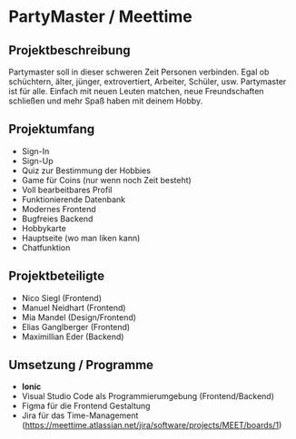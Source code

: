 # **PartyMaster / Meettime**

## Projektbeschreibung

Partymaster soll in dieser schweren Zeit Personen verbinden. Egal ob schüchtern, älter, jünger, extrovertiert, Arbeiter, Schüler, usw. Partymaster ist für alle. Einfach mit neuen Leuten matchen, neue Freundschaften schließen und mehr Spaß haben mit deinem Hobby.

## Projektumfang
- Sign-In
- Sign-Up
- Quiz zur Bestimmung der Hobbies
- Game für Coins (nur wenn noch Zeit besteht)
- Voll bearbeitbares Profil
- Funktionierende Datenbank
- Modernes Frontend
- Bugfreies Backend
- Hobbykarte
- Hauptseite (wo man liken kann)
- Chatfunktion

## Projektbeteiligte
- Nico Siegl        (Frontend)
- Manuel Neidhart   (Frontend)
- Mia Mandel        (Design/Frontend)
- Elias Ganglberger (Frontend)
- Maximillian Eder  (Backend)

## Umsetzung / Programme
- **Ionic** 
- Visual Studio Code als Programmierumgebung (Frontend/Backend)
- Figma für die Frontend Gestaltung
- Jira für das Time-Management (https://meettime.atlassian.net/jira/software/projects/MEET/boards/1)

